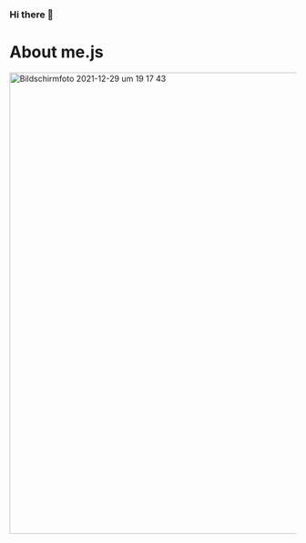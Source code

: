 ### Hi there 👋

# About me.js 

<img width="810" alt="Bildschirmfoto 2021-12-29 um 19 17 43" src="https://user-images.githubusercontent.com/91253457/147691894-e5338be4-a0f4-4904-86ad-e2649723a9cd.png">

<!--
**Samet91/Samet91** is a ✨ _special_ ✨ repository because its `README.md` (this file) appears on your GitHub profile.

Here are some ideas to get you started:

- 🔭 I’m currently working on ...
- 🌱 I’m currently learning ...
- 👯 I’m looking to collaborate on ...
- 🤔 I’m looking for help with ...
- 💬 Ask me about ...
- 📫 How to reach me: ...
- 😄 Pronouns: ...
- ⚡ Fun fact: ...
-->
